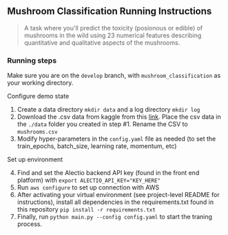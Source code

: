 ## Mushroom Classification Running Instructions

> A task where you'll predict the toxicity (posionous or edible) of mushrooms in the wild using 23 numerical features describing quantitative and qualitative aspects of the mushrooms.

### Running steps

Make sure you are on the `develop` branch, with `mushroom_classification` as your working directory. 

Configure demo state
1. Create a data directory `mkdir data` and a log directory `mkdir log`
2. Download the .csv data from kaggle from this [link](https://www.kaggle.com/uciml/mushroom-classification). Place the csv data in the `./data` folder you created in step #1. Rename the CSV to `mushrooms.csv`
3. Modify hyper-parameters in the `config.yaml` file as needed (to set the train_epochs, batch_size, learning rate, momentum, etc)

Set up environment

4. Find and set the Alectio backend API key (found in the front end platform) with `export ALECTIO_API_KEY="KEY_HERE"`
5. Run `aws configure` to set up connection with AWS
6. After activating your virtual environment (see project-level README for instructions), install all dependencies in the requirements.txt found in this repository `pip install -r requirements.txt`
7. Finally, run `python main.py --config config.yaml` to start the traning process. 